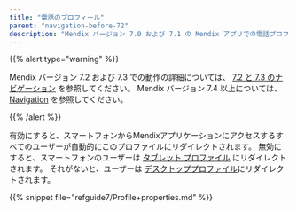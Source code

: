 ```yaml
---
title: "電話のプロフィール"
parent: "navigation-before-72"
description: "Mendix バージョン 7.0 および 7.1 の Mendix アプリでの電話プロファイルの使用法について説明します。"
---
```


{{% alert type="warning" %}}

Mendix バージョン 7.2 および 7.3 での動作の詳細については、 [7.2 と 7.3 のナビゲーション](navigation-in-72-and-73) を参照してください。 Mendix バージョン 7.4 以上については、 [Navigation](navigation) を参照してください。

{{% /alert %}}

有効にすると、スマートフォンからMendixアプリケーションにアクセスするすべてのユーザーが自動的にこのプロファイルにリダイレクトされます。 無効にすると、スマートフォンのユーザーは [タブレット プロファイル](tablet-profile) にリダイレクトされます。 それがないと、ユーザーは [デスクトッププロファイル](desktop-profile)にリダイレクトされます。

{{% snippet file="refguide7/Profile+properties.md" %}}
